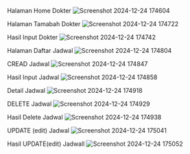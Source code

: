 Halaman Home Dokter
![Screenshot 2024-12-24 174604](https://github.com/user-attachments/assets/a3acea15-8dcc-4799-bad9-261ee739d636)

Halaman Tamabah Dokter
![Screenshot 2024-12-24 174722](https://github.com/user-attachments/assets/0f1c7e34-4a44-4584-8942-3d008e2fb271)

Hasil Input Dokter
![Screenshot 2024-12-24 174742](https://github.com/user-attachments/assets/6e61847e-d34d-4979-b299-9e9875cdca91)

Halaman Daftar Jadwal
![Screenshot 2024-12-24 174804](https://github.com/user-attachments/assets/991a8487-8912-4108-9a05-a6955484cbbb)

CREAD Jadwal
![Screenshot 2024-12-24 174847](https://github.com/user-attachments/assets/d74f1ca4-cc1f-4fa2-825b-adf8e7c735a2)

Hasil Input Jadwal
![Screenshot 2024-12-24 174858](https://github.com/user-attachments/assets/549d38f1-a9ef-401e-a788-cf829862a17c)

Detail Jadwal
![Screenshot 2024-12-24 174918](https://github.com/user-attachments/assets/068c05f7-cbb9-446d-9190-fde298556e27)

DELETE Jadwal
![Screenshot 2024-12-24 174929](https://github.com/user-attachments/assets/db733c70-3e42-4bde-907d-1600036f3e5d)

Hasil Delete Jadwal
![Screenshot 2024-12-24 174938](https://github.com/user-attachments/assets/8cacb3b0-ff73-45ef-a050-5a7118cb152b)

UPDATE (edit) Jadwal
![Screenshot 2024-12-24 175041](https://github.com/user-attachments/assets/23d0d2ea-fd74-4d83-ba09-eae6743d7ca9)

Hasil UPDATE(edit) Jadwall
![Screenshot 2024-12-24 175052](https://github.com/user-attachments/assets/b062a657-80cd-4cee-ab06-bbf6341f80fd)
